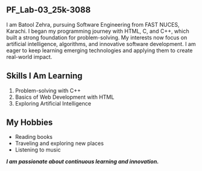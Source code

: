 ## PF_Lab-03_25k-3088
I am Batool Zehra, pursuing Software Engineering from FAST NUCES, Karachi. I began my programming journey with HTML, C, and C++, which built a strong foundation for problem-solving. My interests now focus on artificial intelligence, algorithms, and innovative software development. I am eager to keep learning emerging technologies and applying them to create real-world impact.
## Skills I Am Learning
1. Problem-solving with C++  
2. Basics of Web Development with HTML  
3. Exploring Artificial Intelligence  

## My Hobbies
- Reading books  
- Traveling and exploring new places  
- Listening to music  

**_I am passionate about continuous learning and innovation._**
